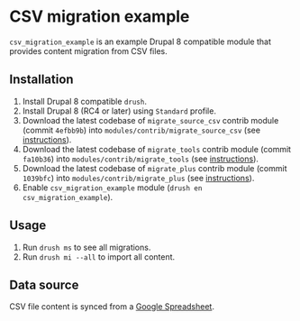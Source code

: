 # CSV migration example

`csv_migration_example` is an example Drupal 8 compatible module that provides content migration from CSV files.

## Installation

1. Install Drupal 8 compatible `drush`.
2. Install Drupal 8 (RC4 or later) using `Standard` profile.
3. Download the latest codebase of `migrate_source_csv` contrib module (commit `4efbb9b`) into `modules/contrib/migrate_source_csv` (see [instructions](https://www.drupal.org/project/migrate_source_csv/git-instructions)).
4. Download the latest codebase of `migrate_tools` contrib module (commit `fa10b36`) into `modules/contrib/migrate_tools` (see [instructions](https://www.drupal.org/project/migrate_tools/git-instructions)).
5. Download the latest codebase of `migrate_plus` contrib module (commit `1039bfc`) into `modules/contrib/migrate_plus` (see [instructions](https://www.drupal.org/project/migrate_plus/git-instructions)).
6. Enable `csv_migration_example` module (`drush en csv_migration_example`).
  
## Usage

1. Run `drush ms` to see all migrations.
2. Run `drush mi --all` to import all content.

## Data source

CSV file content is synced from a [Google Spreadsheet](https://goo.gl/oG0jz0).
